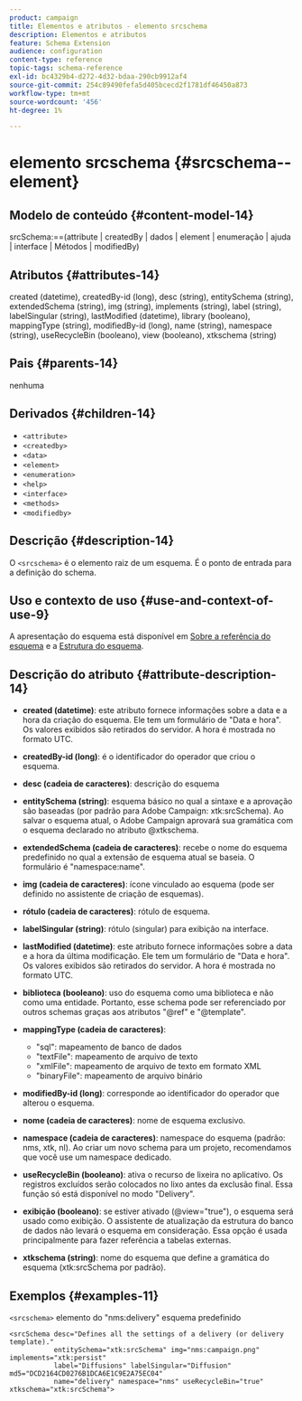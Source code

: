 ```yaml
---
product: campaign
title: Elementos e atributos - elemento srcschema
description: Elementos e atributos
feature: Schema Extension
audience: configuration
content-type: reference
topic-tags: schema-reference
exl-id: bc4329b4-d272-4d32-bdaa-290cb9912af4
source-git-commit: 254c89490fefa5d405bcecd2f1781df46450a873
workflow-type: tm+mt
source-wordcount: '456'
ht-degree: 1%

---
```


# elemento srcschema {#srcschema--element}


## Modelo de conteúdo {#content-model-14}

srcSchema:==(attribute | createdBy | dados | element | enumeração | ajuda | interface | Métodos | modifiedBy)

## Atributos {#attributes-14}

created (datetime), createdBy-id (long), desc (string), entitySchema (string), extendedSchema (string), img (string), implements (string), label (string), labelSingular (string), lastModified (datetime), library (booleano), mappingType (string), modifiedBy-id (long), name (string), namespace (string), useRecycleBin (booleano), view (booleano), xtkschema (string)

## Pais {#parents-14}

nenhuma

## Derivados {#children-14}

* `<attribute>`
* `<createdby>`
* `<data>`
* `<element>`
* `<enumeration>`
* `<help>`
* `<interface>`
* `<methods>`
* `<modifiedby>`

## Descrição {#description-14}

O `<srcschema>` é o elemento raiz de um esquema. É o ponto de entrada para a definição do schema.

## Uso e contexto de uso {#use-and-context-of-use-9}

A apresentação do esquema está disponível em [Sobre a referência do esquema](../../../configuration/using/about-schema-reference.md) e a [Estrutura do esquema](../../../configuration/using/schema-structure.md).

## Descrição do atributo {#attribute-description-14}

* **created (datetime)**: este atributo fornece informações sobre a data e a hora da criação do esquema. Ele tem um formulário de &quot;Data e hora&quot;. Os valores exibidos são retirados do servidor. A hora é mostrada no formato UTC.
* **createdBy-id (long)**: é o identificador do operador que criou o esquema.
* **desc (cadeia de caracteres)**: descrição do esquema
* **entitySchema (string)**: esquema básico no qual a sintaxe e a aprovação são baseadas (por padrão para Adobe Campaign: xtk:srcSchema). Ao salvar o esquema atual, o Adobe Campaign aprovará sua gramática com o esquema declarado no atributo @xtkschema.
* **extendedSchema (cadeia de caracteres)**: recebe o nome do esquema predefinido no qual a extensão de esquema atual se baseia. O formulário é &quot;namespace:name&quot;.
* **img (cadeia de caracteres)**: ícone vinculado ao esquema (pode ser definido no assistente de criação de esquemas).
* **rótulo (cadeia de caracteres)**: rótulo de esquema.
* **labelSingular (string)**: rótulo (singular) para exibição na interface.
* **lastModified (datetime)**: este atributo fornece informações sobre a data e a hora da última modificação. Ele tem um formulário de &quot;Data e hora&quot;. Os valores exibidos são retirados do servidor. A hora é mostrada no formato UTC.
* **biblioteca (booleano)**: uso do esquema como uma biblioteca e não como uma entidade. Portanto, esse schema pode ser referenciado por outros schemas graças aos atributos &quot;@ref&quot; e &quot;@template&quot;.
* **mappingType (cadeia de caracteres)**:

   * &quot;sql&quot;: mapeamento de banco de dados
   * &quot;textFile&quot;: mapeamento de arquivo de texto
   * &quot;xmlFile&quot;: mapeamento de arquivo de texto em formato XML
   * &quot;binaryFile&quot;: mapeamento de arquivo binário

* **modifiedBy-id (long)**: corresponde ao identificador do operador que alterou o esquema.
* **nome (cadeia de caracteres)**: nome de esquema exclusivo.
* **namespace (cadeia de caracteres)**: namespace do esquema (padrão: nms, xtk, nl). Ao criar um novo schema para um projeto, recomendamos que você use um namespace dedicado.
* **useRecycleBin (booleano)**: ativa o recurso de lixeira no aplicativo. Os registros excluídos serão colocados no lixo antes da exclusão final. Essa função só está disponível no modo &quot;Delivery&quot;.
* **exibição (booleano)**: se estiver ativado (@view=&quot;true&quot;), o esquema será usado como exibição. O assistente de atualização da estrutura do banco de dados não levará o esquema em consideração. Essa opção é usada principalmente para fazer referência a tabelas externas.
* **xtkschema (string)**: nome do esquema que define a gramática do esquema (xtk:srcSchema por padrão).

## Exemplos {#examples-11}

`<srcschema>` elemento do &quot;nms:delivery&quot; esquema predefinido

```
<srcSchema desc="Defines all the settings of a delivery (or delivery template)."  
           entitySchema="xtk:srcSchema" img="nms:campaign.png" implements="xtk:persist" 
           label="Diffusions" labelSingular="Diffusion" md5="DCD2164CD0276B1DCA6E1C9E2A75EC04"
           name="delivery" namespace="nms" useRecycleBin="true" xtkschema="xtk:srcSchema">
```
